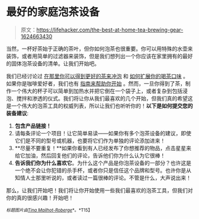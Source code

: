 # 最好的家庭泡茶设备

> 原文：<https://lifehacker.com/the-best-at-home-tea-brewing-gear-1624663430>

当然，一杯好茶始于正确的茶叶，但你如何泡茶也很重要。你可以用特殊的水壶来装饰，或者用简单的过滤器来装饰，但是我们想列出一个你应该在家里拥有的最好的固体泡茶设备的清单。让我们开始吧。



我们已经讨论过 [在那里你可以得到更好的茶来冲泡](https://lifehacker.com/where-can-i-buy-better-tea-1619090729) 和 [如何扩展你的喝茶口味](http://lifehacker.com/the-hacker-s-guide-to-tea-5697622) 。如果你是咖啡爱好者，我们也有 [指南来帮助你开始](http://lifehacker.com/the-coffee-lovers-guide-to-tea-5812578) 。然而，一旦你得到了茶，制作一个伟大的杯子可以简单到加热水并把它倒在一个袋子上，或者复杂到包括浸泡、搅拌和渗透的仪式。我们将让你从我们最喜欢的几个开始，但我们真的希望这是一个伟大的泡茶工具的权威列表，所以让我们也听听你的！**以下是如何提交您的装备建议**:

1.  **包含产品链接！**
2.  请每条评论一个项目！让它简单易读——如果你有多个泡茶设备的建议，即使它们是不同的型号或机器，也要将它们作为单独的评论添加进来！
3.  **尽量不要重复！**如果你看到有人已经发布了你想推荐的物品，点击星星来给它加油，然后回复他们的评论，告诉他们你为什么认为它很棒！
4.  **告诉我们你为什么喜欢它**。为什么这个产品是你泡茶设备的一部分？也许这是一个绝不会让你犯错的杀手杯，或者你只是信任这个品牌和型号。也许你是从知情人士那里听说的，或者读过一篇很棒的评论。不管是什么，大声说出来！

那么，让我们开始吧！我们将让你开始使用一些我们最喜欢的泡茶工具，但我们对你的真的很感兴趣！开始吧！

<small>*标题图片由*</small>[<small>*Tina Mailhot-Roberge*</small>](http://vervex.ca/)<small>*。*T15】</small>